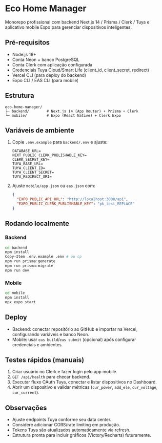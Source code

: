 ﻿# Eco Home Manager

Monorepo profissional com backend Next.js 14 / Prisma / Clerk / Tuya e aplicativo mobile Expo para gerenciar dispositivos inteligentes.

## Pré-requisitos
- Node.js 18+
- Conta Neon + banco PostgreSQL
- Conta Clerk com aplicação configurada
- Credenciais Tuya Cloud/Smart Life (client_id, client_secret, redirect)
- Vercel CLI (para deploy do backend)
- Expo CLI / EAS CLI (para mobile)

## Estrutura
```
eco-home-manager/
├─ backend/        # Next.js 14 (App Router) + Prisma + Clerk
└─ mobile/         # Expo (React Native) + Clerk Expo
```

## Variáveis de ambiente
1. Copie `.env.example` para `backend/.env` e ajuste:
   ```env
   DATABASE_URL=
   NEXT_PUBLIC_CLERK_PUBLISHABLE_KEY=
   CLERK_SECRET_KEY=
   TUYA_BASE_URL=
   TUYA_CLIENT_ID=
   TUYA_CLIENT_SECRET=
   TUYA_REDIRECT_URI=
   ```
2. Ajuste `mobile/app.json` ou `eas.json` com:
   ```json
   {
     "EXPO_PUBLIC_API_URL": "http://localhost:3000/api",
     "EXPO_PUBLIC_CLERK_PUBLISHABLE_KEY": "pk_test_REPLACE"
   }
   ```

## Rodando localmente
### Backend
```bash
cd backend
npm install
Copy-Item .env.example .env # ou cp
npm run prisma:generate
npm run prisma:migrate
npm run dev
```

### Mobile
```bash
cd mobile
npm install
npx expo start
```

## Deploy
- Backend: conectar repositório ao GitHub e importar na Vercel, configurando variáveis e banco Neon.
- Mobile: usar `eas build`/`eas submit` (opcional) após configurar credenciais e ambientes.

## Testes rápidos (manuais)
1. Criar usuário no Clerk e fazer login pelo app mobile.
2. `GET /api/health` para checar backend.
3. Executar fluxo OAuth Tuya, conectar e listar dispositivos no Dashboard.
4. Abrir um dispositivo e validar métricas (`cur_power`, `add_ele`, `cur_voltage`, `cur_current`).

## Observações
- Ajuste endpoints Tuya conforme seu data center.
- Considere adicionar CORS/rate limiting em produção.
- Tokens Tuya são atualizados automaticamente via refresh.
- Estrutura pronta para incluir gráficos (Victory/Recharts) futuramente.
